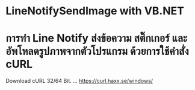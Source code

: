 # LineNotifySendImage with VB.NET

# การทำ Line Notify ส่งข้อความ สติ๊กเกอร์ และอัพโหลดรูปภาพจากตัวโปรแกรม ด้วยการใช้คำสั่ง cURL 

Download cURL 32/64 Bit. ... https://curl.haxx.se/windows/
